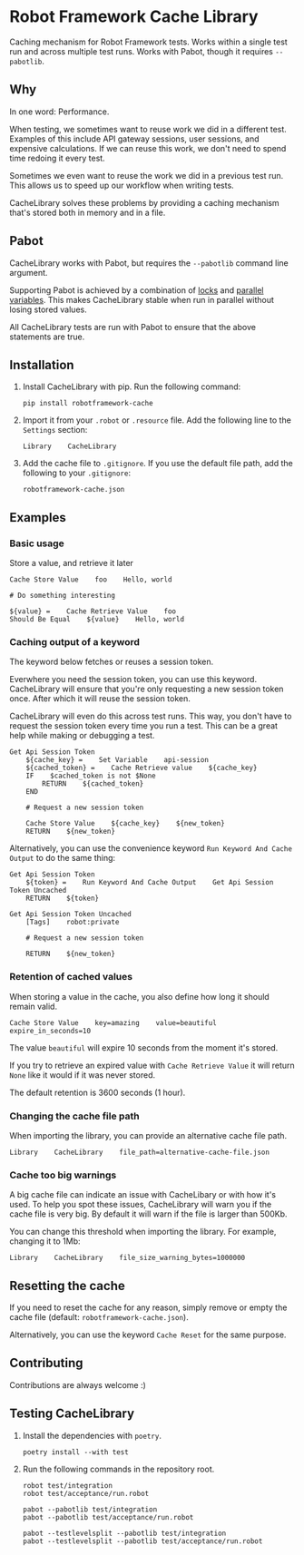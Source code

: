 # Robot Framework Cache Library

Caching mechanism for Robot Framework tests. Works within a single test run and across multiple test
runs. Works with Pabot, though it requires `--pabotlib`.

## Why

In one word: Performance.

When testing, we sometimes want to reuse work we did in a different test. Examples of this include
API gateway sessions, user sessions, and expensive calculations. If we can reuse this work, we don't
need to spend time redoing it every test.

Sometimes we even want to reuse the work we did in a previous test run. This allows us to speed up
our workflow when writing tests.

CacheLibrary solves these problems by providing a caching mechanism that's stored both in memory and
in a file.

## Pabot

CacheLibrary works with Pabot, but requires the `--pabotlib` command line argument.

Supporting Pabot is achieved by a combination of [locks](https://pabot.org/PabotLib.html#locks)
and [parallel variables](https://pabot.org/PabotLib.html#valuetransfer). This makes CacheLibrary
stable when run in parallel without losing stored values.

All CacheLibrary tests are run with Pabot to ensure that the above statements are true.

## Installation

1. Install CacheLibrary with pip. Run the following command:

    ```shell
    pip install robotframework-cache
    ```

2. Import it from your `.robot` or `.resource` file. Add the following line to the `Settings`
    section:

    ```robotframework
    Library    CacheLibrary
    ```

3. Add the cache file to `.gitignore`. If you use the default file path, add the following to your
    `.gitignore`:

    ```plain
    robotframework-cache.json
    ```

## Examples

### Basic usage

Store a value, and retrieve it later

```robotframework
Cache Store Value    foo    Hello, world

# Do something interesting

${value} =    Cache Retrieve Value    foo
Should Be Equal    ${value}    Hello, world
```

### Caching output of a keyword

The keyword below fetches or reuses a session token.

Everwhere you need the session token, you can use this keyword. CacheLibrary will ensure that
you're only requesting a new session token once. After which it will reuse the session token.

CacheLibrary will even do this across test runs. This way, you don't have to request the session
token every time you run a test. This can be a great help while making or debugging a test.

```robotframework
Get Api Session Token
    ${cache_key} =    Set Variable    api-session
    ${cached_token} =    Cache Retrieve value    ${cache_key}
    IF    $cached_token is not $None
        RETURN    ${cached_token}
    END

    # Request a new session token

    Cache Store Value    ${cache_key}    ${new_token}
    RETURN    ${new_token}
```

Alternatively, you can use the convenience keyword `Run Keyword And Cache Output` to do the same
thing:

```robotframework
Get Api Session Token
    ${token} =    Run Keyword And Cache Output    Get Api Session Token Uncached
    RETURN    ${token}

Get Api Session Token Uncached
    [Tags]    robot:private

    # Request a new session token

    RETURN    ${new_token}
```

### Retention of cached values

When storing a value in the cache, you also define how long it should remain valid.

```robotframework
Cache Store Value    key=amazing    value=beautiful    expire_in_seconds=10
```

The value `beautiful` will expire 10 seconds from the moment it's stored.

If you try to retrieve an expired value with `Cache Retrieve Value` it will return `None` like it
would if it was never stored.

The default retention is 3600 seconds (1 hour).

### Changing the cache file path

When importing the library, you can provide an alternative cache file path.

```robotframework
Library    CacheLibrary    file_path=alternative-cache-file.json
```

### Cache too big warnings

A big cache file can indicate an issue with CacheLibary or with how it's used. To help you spot
these issues, CacheLibrary will warn you if the cache file is very big. By default it will warn if
the file is larger than 500Kb.

You can change this threshold when importing the library. For example, changing it to 1Mb:

```robotframework
Library    CacheLibrary    file_size_warning_bytes=1000000
```

## Resetting the cache

If you need to reset the cache for any reason, simply remove or empty the cache file
(default: `robotframework-cache.json`).

Alternatively, you can use the keyword `Cache Reset` for the same purpose.

## Contributing

Contributions are always welcome :)

## Testing CacheLibrary

1. Install the dependencies with `poetry`.

    ```shell
    poetry install --with test
    ```

2. Run the following commands in the repository root.

    ```shell
    robot test/integration
    robot test/acceptance/run.robot

    pabot --pabotlib test/integration
    pabot --pabotlib test/acceptance/run.robot

    pabot --testlevelsplit --pabotlib test/integration
    pabot --testlevelsplit --pabotlib test/acceptance/run.robot
    ```
